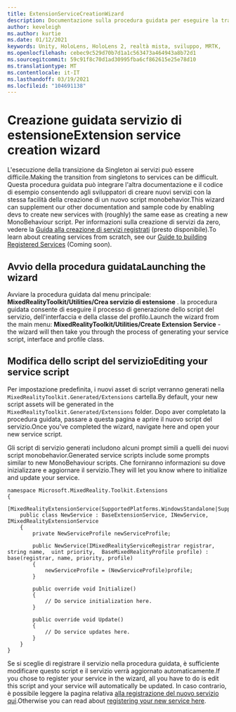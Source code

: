 ```yaml
---
title: ExtensionServiceCreationWizard
description: Documentazione sulla procedura guidata per eseguire la transizione da Singleton ai servizi MRTK
author: keveleigh
ms.author: kurtie
ms.date: 01/12/2021
keywords: Unity, HoloLens, HoloLens 2, realtà mista, sviluppo, MRTK,
ms.openlocfilehash: cebec9c529d70b7d1a1c563473a464943a8b72d1
ms.sourcegitcommit: 59c91f8c70d1ad30995fba6cf862615e25e78d10
ms.translationtype: MT
ms.contentlocale: it-IT
ms.lasthandoff: 03/19/2021
ms.locfileid: "104691138"
---
```

# <a name="extension-service-creation-wizard"></a><span data-ttu-id="199bc-104">Creazione guidata servizio di estensione</span><span class="sxs-lookup"><span data-stu-id="199bc-104">Extension service creation wizard</span></span>

<span data-ttu-id="199bc-105">L'esecuzione della transizione da Singleton ai servizi può essere difficile.</span><span class="sxs-lookup"><span data-stu-id="199bc-105">Making the transition from singletons to services can be difficult.</span></span> <span data-ttu-id="199bc-106">Questa procedura guidata può integrare l'altra documentazione e il codice di esempio consentendo agli sviluppatori di creare nuovi servizi con la stessa facilità della creazione di un nuovo script monobehavior.</span><span class="sxs-lookup"><span data-stu-id="199bc-106">This wizard can supplement our other documentation and sample code by enabling devs to create new services with (roughly) the same ease as creating a new MonoBehaviour script.</span></span> <span data-ttu-id="199bc-107">Per informazioni sulla creazione di servizi da zero, vedere la [Guida alla creazione di servizi registrati](../../configuration/mixed-reality-configuration-guide.md) (presto disponibile).</span><span class="sxs-lookup"><span data-stu-id="199bc-107">To learn about creating services from scratch, see our [Guide to building Registered Services](../../configuration/mixed-reality-configuration-guide.md) (Coming soon).</span></span>

## <a name="launching-the-wizard"></a><span data-ttu-id="199bc-108">Avvio della procedura guidata</span><span class="sxs-lookup"><span data-stu-id="199bc-108">Launching the wizard</span></span>

<span data-ttu-id="199bc-109">Avviare la procedura guidata dal menu principale: **MixedRealityToolkit/Utilities/Crea servizio di estensione** . la procedura guidata consente di eseguire il processo di generazione dello script del servizio, dell'interfaccia e della classe del profilo.</span><span class="sxs-lookup"><span data-stu-id="199bc-109">Launch the wizard from the main menu: **MixedRealityToolkit/Utilities/Create Extension Service** - the wizard will then take you through the process of generating your service script, interface and profile class.</span></span>

## <a name="editing-your-service-script"></a><span data-ttu-id="199bc-110">Modifica dello script del servizio</span><span class="sxs-lookup"><span data-stu-id="199bc-110">Editing your service script</span></span>

<span data-ttu-id="199bc-111">Per impostazione predefinita, i nuovi asset di script verranno generati nella `MixedRealityToolkit.Generated/Extensions` cartella.</span><span class="sxs-lookup"><span data-stu-id="199bc-111">By default, your new script assets will be generated in the `MixedRealityToolkit.Generated/Extensions` folder.</span></span> <span data-ttu-id="199bc-112">Dopo aver completato la procedura guidata, passare a questa pagina e aprire il nuovo script del servizio.</span><span class="sxs-lookup"><span data-stu-id="199bc-112">Once you've completed the wizard, navigate here and open your new service script.</span></span>

<span data-ttu-id="199bc-113">Gli script di servizio generati includono alcuni prompt simili a quelli dei nuovi script monobehavior.</span><span class="sxs-lookup"><span data-stu-id="199bc-113">Generated service scripts include some prompts similar to new MonoBehaviour scripts.</span></span> <span data-ttu-id="199bc-114">Che forniranno informazioni su dove inizializzare e aggiornare il servizio.</span><span class="sxs-lookup"><span data-stu-id="199bc-114">They will let you know where to initialize and update your service.</span></span>

    namespace Microsoft.MixedReality.Toolkit.Extensions
    {
        [MixedRealityExtensionService(SupportedPlatforms.WindowsStandalone|SupportedPlatforms.MacStandalone|SupportedPlatforms.LinuxStandalone|SupportedPlatforms.WindowsUniversal)]
        public class NewService : BaseExtensionService, INewService, IMixedRealityExtensionService
        {
            private NewServiceProfile newServiceProfile;
    
            public NewService(IMixedRealityServiceRegistrar registrar,  string name,  uint priority,  BaseMixedRealityProfile profile) : base(registrar, name, priority, profile) 
            {
                newServiceProfile = (NewServiceProfile)profile;
            }
    
            public override void Initialize()
            {
                // Do service initialization here.
            }
    
            public override void Update()
            {
                // Do service updates here.
            }
        }
    }

<span data-ttu-id="199bc-115">Se si sceglie di registrare il servizio nella procedura guidata, è sufficiente modificare questo script e il servizio verrà aggiornato automaticamente.</span><span class="sxs-lookup"><span data-stu-id="199bc-115">If you chose to register your service in the wizard, all you have to do is edit this script and your service will automatically be updated.</span></span> <span data-ttu-id="199bc-116">In caso contrario, è possibile leggere la pagina relativa [alla registrazione del nuovo servizio qui](../../configuration/mixed-reality-configuration-guide.md).</span><span class="sxs-lookup"><span data-stu-id="199bc-116">Otherwise you can read about [registering your new service here](../../configuration/mixed-reality-configuration-guide.md).</span></span>
